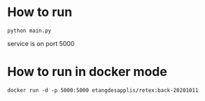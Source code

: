 # How to run
```
python main.py
```
service is on port 5000
# How to run in docker mode
```
docker run -d -p 5000:5000 etangdesapplis/retex:back-20201011
```
